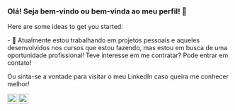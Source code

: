 ### Olá! Seja bem-vindo ou bem-vinda ao meu perfil! 👋



Here are some ideas to get you started:

<p>- 🔭 Atualmente estou trabalhando em projetos pessoais e aqueles desenvolvidos nos cursos que estou fazendo, mas estou em busca de uma oportunidade profissional! Teve interesse em me contratar? Pode entrar em contato!</p> Ou sinta-se a vontade para visitar o meu LinkedIn caso queira me conhecer melhor!<br>
<p><a target="_blank" href="https://api.whatsapp.com/send?phone=5521997414396">
  <img align="left" alt="Whatsapp" width="22px" src="https://cdn.jsdelivr.net/npm/simple-icons@v3/icons/whatsapp.svg" />
</a>
<a target="_blank" href="https://www.linkedin.com/in/daniel-pereira-de-souza-9645791b2/">
  <img align="left" alt="LinkdeIN" width="22px" src="https://cdn.jsdelivr.net/npm/simple-icons@v3/icons/linkedin.svg" />
</a></p>

<!--
**psdaniel/psdaniel** is a ✨ _special_ ✨ repository because its `README.md` (this file) appears on your GitHub profile.
- 🌱 Atualmente estou aprendendo 
- 👯 I’m looking to collaborate on ...
- 🤔 I’m looking for help with ...
- 💬 Ask me about ...
- 📫 How to reach me: ...
- 😄 Pronouns: ...
- ⚡ Fun fact: ...
-->
